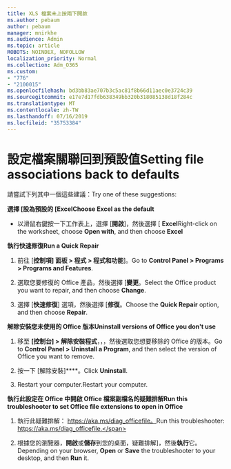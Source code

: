 ```yaml
---
title: XLS 檔案未上按兩下開啟
ms.author: pebaum
author: pebaum
manager: mnirkhe
ms.audience: Admin
ms.topic: article
ROBOTS: NOINDEX, NOFOLLOW
localization_priority: Normal
ms.collection: Adm_O365
ms.custom:
- "776"
- "2100015"
ms.openlocfilehash: bd3bb83ae707b3c5ac81f8b66d11aec0e3724c39
ms.sourcegitcommit: e17e7d17fdb638349bb320b318085138d18f284c
ms.translationtype: MT
ms.contentlocale: zh-TW
ms.lasthandoff: 07/16/2019
ms.locfileid: "35753384"
---
```

# <a name="setting-file-associations-back-to-defaults"></a><span data-ttu-id="bfcea-102">設定檔案關聯回到預設值</span><span class="sxs-lookup"><span data-stu-id="bfcea-102">Setting file associations back to defaults</span></span>

<span data-ttu-id="bfcea-103">請嘗試下列其中一個這些建議：</span><span class="sxs-lookup"><span data-stu-id="bfcea-103">Try one of these suggestions:</span></span>

<span data-ttu-id="bfcea-104">**選擇 [設為預設的 [Excel**</span><span class="sxs-lookup"><span data-stu-id="bfcea-104">**Choose Excel as the default**</span></span>

* <span data-ttu-id="bfcea-105">以滑鼠右鍵按一下工作表上，選擇 [**開啟**]，然後選擇 [ **Excel**</span><span class="sxs-lookup"><span data-stu-id="bfcea-105">Right-click on the worksheet, choose **Open with**, and then choose **Excel**</span></span>

<span data-ttu-id="bfcea-106">**執行快速修復**</span><span class="sxs-lookup"><span data-stu-id="bfcea-106">**Run a Quick Repair**</span></span>

1. <span data-ttu-id="bfcea-107">前往 [**控制項] 面板 > 程式 > 程式和功能**]。</span><span class="sxs-lookup"><span data-stu-id="bfcea-107">Go to **Control Panel > Programs > Programs and Features**.</span></span>

2. <span data-ttu-id="bfcea-108">選取您要修復的 Office 產品，然後選擇 [**變更**。</span><span class="sxs-lookup"><span data-stu-id="bfcea-108">Select the Office product you want to repair, and then choose **Change**.</span></span>

3. <span data-ttu-id="bfcea-109">選擇 [**快速修復**] 選項，然後選擇 [**修復**。</span><span class="sxs-lookup"><span data-stu-id="bfcea-109">Choose the **Quick Repair** option, and then choose **Repair**.</span></span>

<span data-ttu-id="bfcea-110">**解除安裝您未使用的 Office 版本**</span><span class="sxs-lookup"><span data-stu-id="bfcea-110">**Uninstall versions of Office you don't use**</span></span>

1. <span data-ttu-id="bfcea-111">移至 **[控制台] > 解除安裝程式**，，，然後選取您想要移除的 Office 的版本。</span><span class="sxs-lookup"><span data-stu-id="bfcea-111">Go to **Control Panel > Uninstall a Program**, and then select the version of Office you want to remove.</span></span>

2. <span data-ttu-id="bfcea-112">按一下 [解除安裝]\*\*\*\*。</span><span class="sxs-lookup"><span data-stu-id="bfcea-112">Click **Uninstall**.</span></span>

3. <span data-ttu-id="bfcea-113">Restart your computer.</span><span class="sxs-lookup"><span data-stu-id="bfcea-113">Restart your computer.</span></span>

<span data-ttu-id="bfcea-114">**執行此設定在 Office 中開啟 Office 檔案副檔名的疑難排解**</span><span class="sxs-lookup"><span data-stu-id="bfcea-114">**Run this troubleshooter to set Office file extensions to open in Office**</span></span>

1. <span data-ttu-id="bfcea-115">執行此疑難排解： https://aka.ms/diag_officefile。</span><span class="sxs-lookup"><span data-stu-id="bfcea-115">Run this troubleshooter: https://aka.ms/diag_officefile.</span></span>

2. <span data-ttu-id="bfcea-116">根據您的瀏覽器，**開啟**或**儲存**到您的桌面，疑難排解]，然後**執行**它。</span><span class="sxs-lookup"><span data-stu-id="bfcea-116">Depending on your browser, **Open** or **Save** the troubleshooter to your desktop, and then **Run** it.</span></span>
